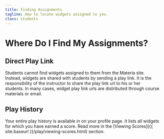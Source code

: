 ```yaml
---
title: Finding Assignments
tagline: How to locate widgets assigned to you.
class: students
---
```

# Where Do I Find My Assignments?

## Direct Play Link

Students cannot find widgets assigned to them from the Materia site. Instead, widgets are shared with students by sending a play link. It is the responsibility of the instructor to share the play link url to his or her students. In many cases, widget play link urls are distributed through course materials or email.

## Play History

Your entire play history is available in on your profile page. It lists all widgets for which you have earned a score. Read more in the
[Viewing Scores]({{ site.baseurl }}/play/viewing-scores.html) section.
